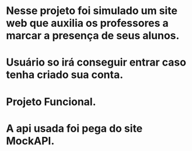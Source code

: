 # Nesse projeto foi simulado um site web que auxilia os professores a marcar a presença de seus alunos.
# Usuário so irá conseguir entrar caso tenha criado sua conta.
# Projeto Funcional.
# A api usada foi pega do site MockAPI.
